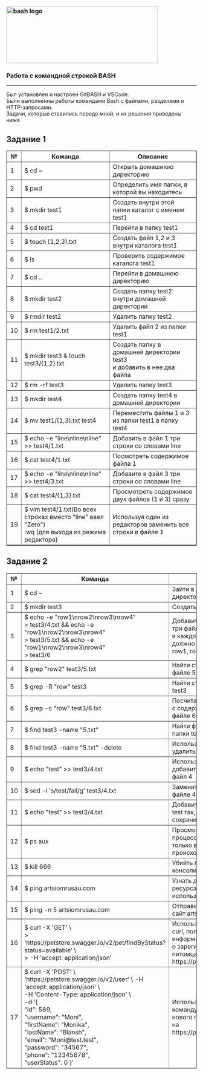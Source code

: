 
### <img src="https://upload.wikimedia.org/wikipedia/commons/thumb/8/82/Gnu-bash-logo.svg/2560px-Gnu-bash-logo.svg.png" title="bash logo" alt="bash logo" width="400" height="150"/> 
### Работа с командной строкой BASH
<hr>
<p>Был установлен и настроен GitBASH и VSCode.<br>
Были выполненны работы командами Bash с файлами, разделами и HTTP-запросами.<br>
 Задачи, которые ставились передо мной, и их решения приведены ниже.</p>



<h2>Задание 1</h2>
<table border="1">
  <tr><th>№</th><th>Команда</th><th>Описание</th></tr>
  <tr><td>1</td><td>$ cd ~</td><td>Открыть домашнюю директорию</td></tr>
  <tr><td>2</td><td>$ pwd</td><td>Определить имя папки, в которой вы находитесь</td></tr>
  <tr><td>3</td><td>$ mkdir test1</td><td>Создать внутри этой папки каталог с именем test1</td></tr>
  <tr><td>4</td><td>$ cd test1</td><td>Перейти в папку test1</td></tr>
  <tr><td>5</td><td>$ touch {1,2,3}.txt</td><td>Создать файл 1,2 и 3 внутри каталога test1</td></tr>
  <tr><td>6</td><td>$ ls</td><td>Проверить содержимое каталога test1</td></tr>
  <tr><td>7</td><td>$ cd ..</td><td>Перейти в домашнюю директорию</td></tr>
  <tr><td>8</td><td>$ mkdir test2</td><td>Создать папку test2 внутри домашней директории</td></tr>
  <tr><td>9</td><td>$ rmdir test2</td><td>Удалить папку test2</td></tr>
  <tr><td>10</td><td>$ rm test1/2.txt</td><td>Удалить файл 2 из папки test1</td></tr>
  <tr><td>11</td><td>$ mkdir test3 & touch test3/{1,2}.txt</td><td>Создать папку в домашней директории test3<br> и добавить в нее два файла</td></tr>
  <tr><td>12</td><td>$ rm -rf test3</td><td>Удалить папку test3</td></tr>
  <tr><td>13</td><td>$ mkdir test4</td><td>Создать папку test4 в домашней директории</td></tr>
  <tr><td>14</td><td>$ mv test1/{1,3}.txt test4</td><td>Переместить файлы 1 и 3 из папки test1 в папку test4</td></tr>
  <tr><td>15</td><td>$ echo -e "line\nline\nline" >> test4/1.txt</td><td>Добавить в файл 1 три строки со словами line</td></tr>
  <tr><td>16</td><td>$ cat test4/1.txt</td><td>Посмотреть содержимое файла 1</td></tr>
  <tr><td>17</td><td>$ echo -e "line\nline\nline" >> test4/3.txt</td><td>Добавите в файл 3 три строки со словами line</td></tr>
  <tr><td>18</td><td>$ cat test4/{1,3}.txt</td><td>Просмотреть содержимое двух файлов (1 и 3) сразу</td></tr>
  <tr><td>19</td><td>$ vim test4/1.txt(Во всех строках вместо "line" ввел "Zero")<br>:wq (для выхода из режима редактора)</td><td>Используя один из редакторов заменить все строки в файле 1</td></tr>
</table>



<h2>Задание 2</h2>
<body>
<table border="1">
  <tr><th>№</th><th>Команда</th><th>Описание</th></tr>
  <tr><td>1</td><td>$ cd ~</td><td>Зайти в домашнюю директорию</td></tr>
  <tr><td>2</td><td>$ mkdir test3</td><td>Создать папку test3</td></tr>
  <tr><td>3</td><td>$ echo -e "row1\nrow2\nrow3\nrow4" <br>
  > test3/4.txt && echo -e "row1\nrow2\nrow3\nrow4" <br>
  > test3/5.txt && echo -e "row1\nrow2\nrow3\nrow4" <br>
  > test3/6</td><td>Добавить в папку test3 три файла 4, 5 и 6,<br> в каждом из которых должно быть по 4 строки row1, row2, row3, row4</td></tr>
  <tr><td>4</td><td>$ grep "row2" test3/5.txt</td><td>Найти строку row2 в файле 5</td></tr>
  <tr><td>5</td><td>$ grep -R "row" test3</td><td>Найти строку row в папке test3</td></tr>
  <tr><td>6</td><td>$ grep -c "row" test3/6.txt</td><td>Посчитать сколько строк с содержимым row в файле 6</td></tr>
  <tr><td>7</td><td>$ find test3 -name "5.txt"</td><td>Найти файл 5 внутри папки test3</td></tr>
  <tr><td>8</td><td>$ find test3 -name "5.txt" -delete</td><td>Используя команду find, удалить файл 5</td></tr>
  <tr><td>9</td><td>$ echo "test" >> test3/4.txt</td><td>Используя команду echo, добавить слово test в файл 4</td></tr>
  <tr><td>10</td><td>$ sed  -i 's/test/fail/g' test3/4.txt</td><td>Заменить слово test в файле 4 на fail</td></tr>
  <tr><td>11</td><td>$ echo  "test" >> test3/4.txt</td><td>Добавить в файл 4 слово test так, чтобы сохранилось содержимое</td></tr>
  <tr><td>12</td><td>$ ps aux</td><td>Просмотреть все процессы для юзеров не <br>только в консоли, которые происходят в системе</td></tr>
  <tr><td>13</td><td>$ kill 666</td><td>Убийть процесс 666 в консоли</td></tr>
  <tr><td>14</td><td>$ ping artsiomrusau.com</td><td>Узнать доступность ресурса artsiomrusau.com, используя ping</td></tr>
  <tr><td>15</td><td>$ ping -n 5 artsiomrusau.com</td><td>Отправить 5 пакетов на сайт artsiomrusau.com</td></tr>
  <tr><td>16</td><td>$  curl -X 'GET' \<br>
	>   'https://petstore.swagger.io/v2/pet/findByStatus?status=available' \<br>
	>   -H 'accept: application/json'</td><td>Используя GET и команду curl, получить информацию<br> о зарегистрированных питомцах на https://petstore.swagger.io/</td></tr>
  <tr><td>17</td><td>$ curl -X 'POST' \
  'https://petstore.swagger.io/v2/user' \
  -H 'accept: application/json' \<br>
  -H 'Content-Type: application/json' \<br>
  -d '{<br>
  "id": 589,<br>
  "username": "Moni",<br>
  "firstName": "Monika",<br>
  "lastName": "Blansh",<br>
  "email": "Moni@test.test",<br>
  "password": "34567",<br>
  "phone": "12345678",<br>
  "userStatus": 0
}'</td><td>Используя POST и команду curl, создать нового пользователя<br> на https://petstore.swagger.io/</td></tr>
  </table>